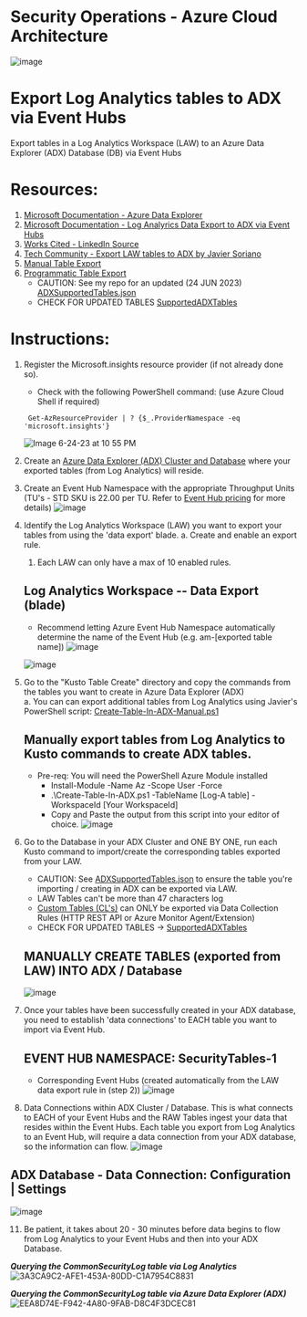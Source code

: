 # Security Operations - Azure Cloud Architecture
![image](https://github.com/dcodev1702/LogAnalytics-Export-2-ADX/assets/32214072/a043829b-8640-48c1-9391-e9abca8a96cc)


# Export Log Analytics tables to ADX via Event Hubs
Export tables in a Log Analytics Workspace (LAW) to an Azure Data Explorer (ADX) Database (DB) via Event Hubs <br />

# Resources:
1. [Microsoft Documentation - Azure Data Explorer](https://learn.microsoft.com/en-us/azure/data-explorer/)
2. [Microsoft Documentation - Log Analyrics Data Export to ADX via Event Hubs](https://learn.microsoft.com/en-us/azure/azure-monitor/logs/logs-data-export?tabs=portal)
3. [Works Cited - LinkedIn Source](https://www.linkedin.com/pulse/howto-configure-azure-sentinel-data-export-long-term-storage-lauren/)
4. [Tech Community - Export LAW tables to ADX by Javier Soriano](https://techcommunity.microsoft.com/t5/microsoft-sentinel-blog/using-azure-data-explorer-for-long-term-retention-of-microsoft/ba-p/1883947)
5. [Manual Table Export](https://github.com/javiersoriano/sentinel-scripts/blob/main/ADX/Create-TableInADX.ps1)
6. [Programmatic Table Export](https://github.com/Azure/Azure-Sentinel/tree/master/Tools/AzureDataExplorer)
    * CAUTION: See my repo for an updated (24 JUN 2023) [ADXSupportedTables.json](https://github.com/dcodev1702/LogAnalytics-Export-2-ADX/blob/main/ADXSupportedTables.json)
    * CHECK FOR UPDATED TABLES [SupportedADXTables](https://learn.microsoft.com/en-us/azure/azure-monitor/logs/logs-data-export?tabs=portal#supported-tables)
  

# Instructions:
1. Register the Microsoft.insights resource provider (if not already done so).
   * Check with the following PowerShell command: (use Azure Cloud Shell if required) <br />
   
   ```console
    Get-AzResourceProvider | ? {$_.ProviderNamespace -eq 'microsoft.insights'}
   ```

   ![Image 6-24-23 at 10 55 PM](https://github.com/dcodev1702/LogAnalytics-Export-2-ADX/assets/32214072/af00c1d3-a7c6-40e1-8409-256cfc953ed4)

3. Create an [Azure Data Explorer (ADX) Cluster and Database](https://learn.microsoft.com/en-us/azure/data-explorer/create-cluster-database-portal) where your exported tables (from Log Analytics) will reside.
4. Create an Event Hub Namespace with the appropriate Throughput Units (TU's - STD SKU is 22.00 per TU. Refer to [Event Hub pricing](https://learn.microsoft.com/en-us/azure/event-hubs/compare-tiers) for more details)
   ![image](https://github.com/dcodev1702/LogAnalytics-Export-2-ADX/assets/32214072/aa24dbc5-30f4-44fa-a040-02950ae3a9bd)

6. Identify the Log Analytics Workspace (LAW) you want to export your tables from using the 'data export' blade.
   a. Create and enable an export rule.
      1. Each LAW can only have a max of 10 enabled rules.
  
   ## Log Analytics Workspace -- Data Export (blade)
   * Recommend letting Azure Event Hub Namespace automatically determine the name of the Event Hub (e.g. am-[exported table name])
   ![image](https://github.com/dcodev1702/LogAnalytics-Export-2-ADX/assets/32214072/889b466d-e39e-42fb-b961-1cc37bc00309)

   ![image](https://github.com/dcodev1702/LogAnalytics-Export-2-ADX/assets/32214072/287fd9ca-b424-49c6-ba32-a4b97dca29c8)

7. Go to the "Kusto Table Create" directory and copy the commands from the tables you want to create in Azure Data Explorer (ADX) <br />
   a. You can can export additional tables from Log Analytics using Javier's PowerShell script: [Create-Table-In-ADX-Manual.ps1](https://github.com/dcodev1702/LogAnalytics-Export-2-ADX/blob/main/Create-Table-In-ADX-Manual.ps1)

   ## Manually export tables from Log Analytics to Kusto commands to create ADX tables.
   * Pre-req: You will need the PowerShell Azure Module installed
      * Install-Module -Name Az -Scope User -Force
      * .\Create-Table-In-ADX.ps1 -TableName [Log-A table] -WorkspaceId [Your WorkspaceId]
      * Copy and Paste the output from this script into your editor of choice.
   ![image](https://github.com/dcodev1702/LogAnalytics-Export-2-ADX/assets/32214072/c7d54452-1dc9-49ea-be3a-edd489275a74)


8. Go to the Database in your ADX Cluster and ONE BY ONE, run each Kusto command to import/create the corresponding tables exported from your LAW.
    * CAUTION: See [ADXSupportedTables.json](https://github.com/dcodev1702/LogAnalytics-Export-2-ADX/blob/main/ADXSupportedTables.json) to ensure the table you're importing / creating in ADX can be exported via LAW.
    * LAW Tables can't be more than 47 characters log
    * [Custom Tables (CL's)](https://learn.microsoft.com/en-us/azure/azure-monitor/logs/logs-data-export?tabs=portal) can ONLY be exported via Data Collection Rules (HTTP REST API or Azure Monitor Agent/Extension)
    * CHECK FOR UPDATED TABLES -> [SupportedADXTables](https://learn.microsoft.com/en-us/azure/azure-monitor/logs/logs-data-export?tabs=portal#supported-tables)

   ## MANUALLY CREATE TABLES (exported from LAW) INTO ADX / Database
   ![image](https://github.com/dcodev1702/LogAnalytics-Export-2-ADX/assets/32214072/16c738a3-1154-44e8-8255-36f708ac329b)



9. Once your tables have been successfully created in your ADX database, you need to establish 'data connections' to EACH table you want to import via Event Hub.
   ## EVENT HUB NAMESPACE: SecurityTables-1
   * Corresponding Event Hubs (created automatically from the LAW data export rule in (step 2))
   ![image](https://github.com/dcodev1702/LogAnalytics-Export-2-ADX/assets/32214072/0939913d-0e17-4081-a7d1-36e808b811ff)


10. Data Connections within ADX Cluster / Database.  This is what connects to EACH of your Event Hubs and the RAW Tables ingest your data that resides within the Event Hubs. Each table
   you export from Log Analytics to an Event Hub, will require a data connection from your ADX database, so the information can flow.
   ![image](https://github.com/dcodev1702/LogAnalytics-Export-2-ADX/assets/32214072/04ddd907-744b-4d7d-a1cd-305518ec4ff6)

   ## ADX Database - Data Connection: Configuration | Settings
   ![image](https://github.com/dcodev1702/LogAnalytics-Export-2-ADX/assets/32214072/9a6c9a5e-ca04-4f6a-b3bf-e4f6c4f5430f)


11. Be patient, it takes about 20 - 30 minutes before data begins to flow from Log Analytics to your Event Hubs and then into your ADX Database. <br />

   **_Querying the CommonSecurityLog table via Log Analytics_** <br />
   ![3A3CA9C2-AFE1-453A-80DD-C1A7954C8831](https://github.com/dcodev1702/LogAnalytics-Export-2-ADX/assets/32214072/0560e336-8818-480b-8580-d1067a391aaa)


   **_Querying the CommonSecurityLog table via Azure Data Explorer (ADX)_**
   ![EEA8D74E-F942-4A80-9FAB-D8C4F3DCEC81](https://github.com/dcodev1702/LogAnalytics-Export-2-ADX/assets/32214072/c9a3b93a-1908-4084-9fcc-141879771b3b)

